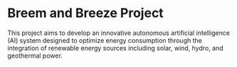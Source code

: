 # Breem and Breeze Project
 This project aims to develop an innovative autonomous artificial intelligence (AI) system  designed to optimize energy consumption through the integration of renewable energy sources  including solar, wind, hydro, and geothermal power. 
